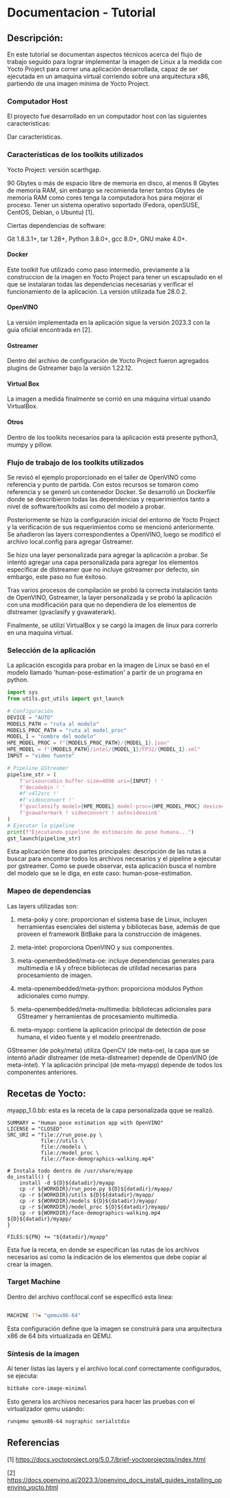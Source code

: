# Documentacion - Tutorial
## Descripción: 

En este tutorial se documentan aspectos técnicos acerca del flujo de trabajo seguido para lograr implementar la imagen de Linux a la medida con Yocto Project para correr una aplicación desarrollada, capaz de ser ejecutada en un amaquina virtual corriendo sobre una arquitectura x86, partiendo de una imagen mínima de Yocto Project. 

### Computador Host

El proyecto fue desarrollado en un computador host con las siguientes características: 

Dar características.

### Características de los toolkits utilizados

Yocto Project: versión scarthgap.

90 Gbytes o más de espacio libre de memoria en disco, al menos 8 Gbytes de memoria RAM, sin embargo se recomienda tener tantos Gbytes de memoria RAM como cores tenga la computadora hos para mejorar el proceso. Tener un sistema operativo soportado (Fedora, openSUSE, CentOS, Debian, o Ubuntu) [1].

Ciertas dependencias de software: 

Git 1.8.3.1+, tar 1.28+, Python 3.8.0+, gcc 8.0+, GNU make 4.0+.

#### Docker 

Este toolkit fue utilizado como paso intermedio, previamente a la construccion de la imagen en Yocto Project para tener un escapsulado en el que se instalaran todas las dependencias necesarias y verificar el funcionamiento de la aplicación. La versión utilizada fue 28.0.2.

#### OpenVINO

La versión implementada en la aplicación sigue la versión 2023.3 con la guia oficial encontrada en [2].

#### Gstreamer

Dentro del archivo de configuración de Yocto Project fueron agregados plugins de Gstreamer bajo la versión 1.22.12.

#### Virtual Box

La imagen a medida finalmente se corrió en una máquina virtual usando VirtualBox.

#### Otros

Dentro de los toolkits necesarios para la aplicación está presente python3, mumpy y pillow. 

### Flujo de trabajo de los toolkits utilizados

Se revisó el ejemplo proporcionado en el taller de OpenVINO como referencia y punto de partida. Con estos recursos se tomaron como referencia y se generó un contenedor Docker. Se desarrolló un Dockerfile donde se describieron todas las dependencias y requerimientos tanto a nivel de software/toolkits así como del modelo a probar. 

Posteriormente se hizo la configuración inicial del entorno de Yocto Project y la verificación de sus requerimientos como se mencionó anteriormente. 
Se añadieron las layers correspondientes a OpenVINO, luego se modificó el archivo local.config para agregar Gstreamer. 

Se hizo una layer personalizada para agregar la aplicación a probar. 
Se intentó agregar una capa personalizada para agregar los elementos específicar de dlstreamer que no incluye gstreamer por defecto, sin embargo, este paso no fue éxitoso. 

Tras varios procesos de compilación se probó la correcta instalación tanto de OpenVINO, Gstreamer, la layer personalizada y se probó la aplicación con una modificación para que no dependiera de los elementos de dlstreamer (gvaclasify y gvawaterark).

Finalmente, se utilizí VirtualBox y se cargó la imagen de linux para correrlo en una maquina virtual. 

### Selección de la aplicación

La aplicación escogida para probar en la imagen de Linux se basó en el modelo llamado 'human-pose-estimation' a partir de un programa en python. 

```python
import sys
from utils.gst_utils import gst_launch

# Configuración
DEVICE = "AUTO"
MODELS_PATH = "ruta al modelo"
MODELS_PROC_PATH = "ruta al model_proc" 
MODEL_1 = "nombre del modelo"
HPE_MODEL_PROC = f"{MODELS_PROC_PATH}/{MODEL_1}.json"
HPE_MODEL = f"{MODELS_PATH}/intel/{MODEL_1}/FP32/{MODEL_1}.xml"
INPUT = "video fuente"

# Pipeline GStreamer
pipeline_str = (
    f'urisourcebin buffer-size=4096 uri={INPUT} ! '
    f'decodebin ! '
    #f'v4l2src !'
    #f'videoconvert !'
    f'gvaclassify model={HPE_MODEL} model-proc={HPE_MODEL_PROC} device={DEVICE} inference-region=full-frame ! queue ! '
    f'gvawatermark ! videoconvert ! autovideosink'
)
# Ejecutar la pipeline
print(f"Ejecutando pipeline de estimación de pose humana...")
gst_launch(pipeline_str)
```

Esta aplicación tiene dos partes principales: descripción de las rutas a buscar para encontrar todos los archivos necesarios y el pipeline a ejecutar por gstreamer. 
Como se puede observar, esta aplicación busca el nombre del modelo que se le diga, en este caso: human-pose-estimation. 

### Mapeo de dependencias

Las layers utilizadas son: 

1) meta-poky y core: proporcionan el sistema base de Linux, incluyen herramientas esenciales del sistema y bibliotecas base, además de que proveen el framework BitBake para la construcción de imágenes.

2) meta-intel: proporciona OpenVINO y sus componentes. 

3) meta-openembedded/meta-oe: incluye dependencias generales para multimedia e IA y ofrece bibliotecas de utilidad necesarias para procesamiento de imagen.

4) meta-openembedded/meta-python: proporciona módulos Python adicionales como numpy. 

5) meta-openembedded/meta-multimedia: bibliotecas adicionales para GStreamer y herramientas de procesamiento multimedia. 

6) meta-myapp: contiene la aplicación principal de detectión de pose humana, el video fuente y el modelo preentrenado. 

GStreamer (de poky/meta) utiliza OpenCV (de meta-oe), la capa que se intentó añadir dlstreamer (de meta-dlstreamer) depende de OpenVINO (de meta-intel). Y la aplicación principal (de meta-myapp) depende de todos los componentes anteriores.

## Recetas de Yocto: 

 myapp_1.0.bb: esta es la receta de la capa personalizada qque se realizó. 

```text
SUMMARY = "Human pose estimation app with OpenVINO"
LICENSE = "CLOSED"
SRC_URI = "file://run_pose.py \
           file://utils \
           file://models \
           file://model_proc \
           file://face-demographics-walking.mp4"

# Instala todo dentro de /usr/share/myapp
do_install() {
    install -d ${D}${datadir}/myapp
    cp -r ${WORKDIR}/run_pose.py ${D}${datadir}/myapp/
    cp -r ${WORKDIR}/utils ${D}${datadir}/myapp/
    cp -r ${WORKDIR}/models ${D}${datadir}/myapp/
    cp -r ${WORKDIR}/model_proc ${D}${datadir}/myapp/
    cp -r ${WORKDIR}/face-demographics-walking.mp4 ${D}${datadir}/myapp/
}

FILES:${PN} += "${datadir}/myapp"

```
Esta fue la receta, en donde se especifican las rutas de los archivos necesarios así como la indicación de los elementos que debe copiar al crear la imagen. 

### Target Machine
Dentro del archivo conf/local.conf se específicó esta linea:
```bash

MACHINE ??= "qemux86-64"
```
Esta configuración define que la imagen se construirá para una arquitectura x86 de 64 bits virtualizada en QEMU.

### Síntesis de la imagen

Al tener listas las layers y el archivo local.conf correctamente configurados, se ejecuta: 

```bash
bitbake core-image-minimal
```

Esto genera los archivos necesarios para hacer las pruebas con el virtualizador qemu usando: 
```bash
runqemu qemux86-64 nographic serialstdio
```


## Referencias

[1] https://docs.yoctoproject.org/5.0.7/brief-yoctoprojectqs/index.html

[2] https://docs.openvino.ai/2023.3/openvino_docs_install_guides_installing_openvino_yocto.html


